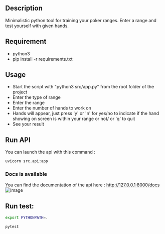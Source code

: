 ## Description
Minimalistic python tool for training your poker ranges. Enter a range and test yourself with given hands.

## Requirement
- python3
- pip install -r requirements.txt

## Usage
- Start the script with "python3 src/app.py" from the root folder of the project 
- Enter the type of range
- Enter the range 
- Enter the number of hands to work on
- Hands will appear, just press 'y' or 'n' for yes/no to indicate if the hand showing on screen is within your range or not/ or 'q' to quit
- See your result

## Run API

You can launch the api with this command :
```sh
uvicorn src.api:app
```
### Docs is available

You can find the documentation of the api here :
http://127.0.0.1:8000/docs
![image](https://user-images.githubusercontent.com/55802491/210111506-ccacc4d5-a2d5-4c1a-bb7a-c4d979aa93e0.png)

## Run test:
```sh
export PYTHONPATH=.
```
```sh
pytest
```
